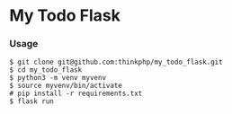 # My Todo Flask

### Usage

```
$ git clone git@github.com:thinkphp/my_todo_flask.git
$ cd my_todo_flask
$ python3 -m venv myvenv
$ source myvenv/bin/activate
# pip install -r requirements.txt 
$ flask run
```
